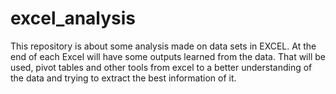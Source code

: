 # excel_analysis
This repository is about some analysis made on data sets in EXCEL. 
At the end of each Excel will have some outputs learned from the data. 
That will be used, pivot tables and other tools from excel to a better understanding of the data and trying to extract the best information of it.
